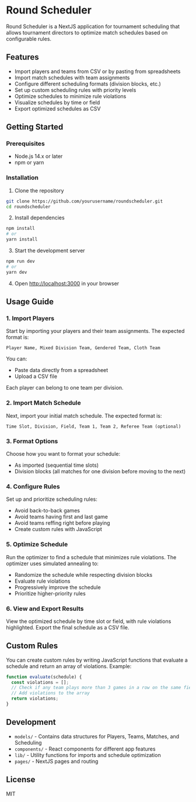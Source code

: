 # Round Scheduler

Round Scheduler is a NextJS application for tournament scheduling that allows tournament directors to optimize match schedules based on configurable rules.

## Features

- Import players and teams from CSV or by pasting from spreadsheets
- Import match schedules with team assignments
- Configure different scheduling formats (division blocks, etc.)
- Set up custom scheduling rules with priority levels
- Optimize schedules to minimize rule violations
- Visualize schedules by time or field
- Export optimized schedules as CSV

## Getting Started

### Prerequisites

- Node.js 14.x or later
- npm or yarn

### Installation

1. Clone the repository

```bash
git clone https://github.com/yourusername/roundscheduler.git
cd roundscheduler
```

2. Install dependencies

```bash
npm install
# or
yarn install
```

3. Start the development server

```bash
npm run dev
# or
yarn dev
```

4. Open [http://localhost:3000](http://localhost:3000) in your browser

## Usage Guide

### 1. Import Players

Start by importing your players and their team assignments. The expected format is:

```
Player Name, Mixed Division Team, Gendered Team, Cloth Team
```

You can:

- Paste data directly from a spreadsheet
- Upload a CSV file

Each player can belong to one team per division.

### 2. Import Match Schedule

Next, import your initial match schedule. The expected format is:

```
Time Slot, Division, Field, Team 1, Team 2, Referee Team (optional)
```

### 3. Format Options

Choose how you want to format your schedule:

- As imported (sequential time slots)
- Division blocks (all matches for one division before moving to the next)

### 4. Configure Rules

Set up and prioritize scheduling rules:

- Avoid back-to-back games
- Avoid teams having first and last game
- Avoid teams reffing right before playing
- Create custom rules with JavaScript

### 5. Optimize Schedule

Run the optimizer to find a schedule that minimizes rule violations. The optimizer uses simulated annealing to:

- Randomize the schedule while respecting division blocks
- Evaluate rule violations
- Progressively improve the schedule
- Prioritize higher-priority rules

### 6. View and Export Results

View the optimized schedule by time slot or field, with rule violations highlighted. Export the final schedule as a CSV file.

## Custom Rules

You can create custom rules by writing JavaScript functions that evaluate a schedule and return an array of violations. Example:

```javascript
function evaluate(schedule) {
  const violations = [];
  // Check if any team plays more than 3 games in a row on the same field
  // Add violations to the array
  return violations;
}
```

## Development

- `models/` - Contains data structures for Players, Teams, Matches, and Scheduling
- `components/` - React components for different app features
- `lib/` - Utility functions for imports and schedule optimization
- `pages/` - NextJS pages and routing

## License

MIT
